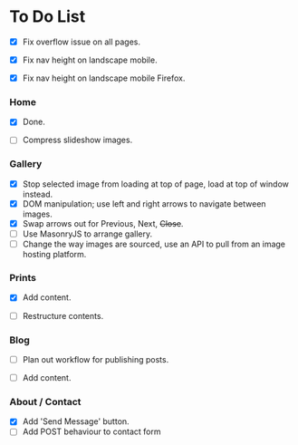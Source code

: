 # To Do List

- [x] Fix overflow issue on all pages.
- [x] Fix nav height on landscape mobile.
- [x] Fix nav height on landscape mobile Firefox.


### Home

- [x] Done.
- [ ] Compress slideshow images.
 

### Gallery

- [x] Stop selected image from loading at top of page, load at top of window instead.
- [x] DOM manipulation; use left and right arrows to navigate between images.
- [x] Swap arrows out for Previous, Next, ~~Close~~.
- [ ] Use MasonryJS to arrange gallery.
- [ ] Change the way images are sourced, use an API to pull from an image hosting platform.

### Prints

- [x] Add content.
- [ ] Restructure contents.


### Blog

- [ ] Plan out workflow for publishing posts.
- [ ] Add content.



### About / Contact

- [x] Add 'Send Message' button.
- [ ] Add POST behaviour to contact form